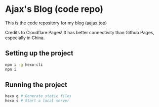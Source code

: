 # Ajax's Blog (code repo)

This is the code repository for my blog ([aajax.top](https://aajax.top))

Credits to Cloudflare Pages! It has better connectivity than Github Pages, especially in China.

## Setting up the project

```bash
npm i -g hexo-cli
npm i
```

## Running the project

```bash
hexo g # Generate static files
hexo s # Start a local server
```
